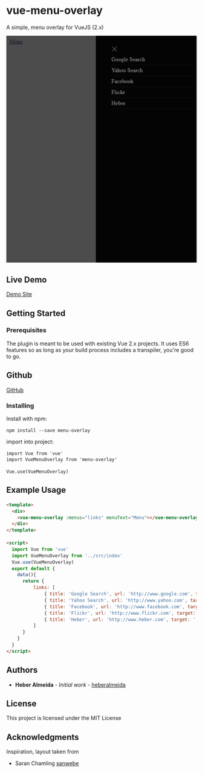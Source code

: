 # vue-menu-overlay
A simple, menu overlay for VueJS (2.x) 

![Basic Screenshot](README/images/screenshot.jpg)

## Live Demo

[Demo Site](https://jsfiddle.net/sistemaweb/dth8xpwe/)

## Getting Started

### Prerequisites

The plugin is meant to be used with existing Vue 2.x projects. It uses ES6 features so as long as your build process includes a transpiler, you're good to go.

## Github
[GitHub](https://github.com/heberalmeida/vue-menu-overlay)

### Installing

Install with npm:
```
npm install --save menu-overlay
```

import into project:
```
import Vue from 'vue'
import VueMenuOverlay from 'menu-overlay'

Vue.use(VueMenuOverlay)
```

## Example Usage

```html
<template>
  <div>
    <vue-menu-overlay :menus="links" menuText="Menu"></vue-menu-overlay>
  </div>
</template>

<script>
  import Vue from 'vue'
  import VueMenuOverlay from '../src/index'
  Vue.use(VueMenuOverlay)
  export default {
    data(){
      return {
          links: [
              { title: 'Google Search', url: 'http://www.google.com', target: '_black'},
              { title: 'Yahoo Search', url: 'http://www.yahoo.com', target: '_black'},
              { title: 'Facebook', url: 'http://www.facebook.com', target: '_black'},
              { title: 'Flickr', url: 'http://www.flickr.com', target: '_black'},
              { title: 'Heber', url: 'http://www.heber.com', target: ''},
          ]
      }
    }
  }
</script>
```

## Authors

* **Heber Almeida** - *Initial work* - [heberalmeida](https://github.com/heberalmeida)

## License

This project is licensed under the MIT License

## Acknowledgments

Inspiration, layout taken from
* Saran Chamling [sanwebe](https://www.sanwebe.com/2016/08/creating-simple-slide-bar-menu-quickly)
